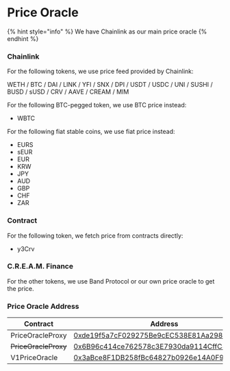 # Price Oracle

{% hint style="info" %}
We have Chainlink as our main price oracle
{% endhint %}

### Chainlink

For the following tokens, we use price feed provided by Chainlink:

WETH / BTC / DAI / LINK / YFI / SNX / DPI / USDT / USDC / UNI / SUSHI / BUSD / sUSD / CRV / AAVE / CREAM / MIM

For the following BTC-pegged token, we use BTC price instead:

* WBTC

For the following fiat stable coins, we use fiat price instead:

* EURS
* sEUR
* EUR
* KRW
* JPY
* AUD
* GBP
* CHF
* ZAR

### Contract

For the following token, we fetch price from contracts directly:

* y3Crv

### C.R.E.A.M. Finance

For the other tokens, we use Band Protocol or our own price oracle to get the price.

### Price Oracle Address

| Contract             | Address                                                                                                               |
| -------------------- | --------------------------------------------------------------------------------------------------------------------- |
| PriceOracleProxy     | [0xde19f5a7cF029275Be9cEC538E81Aa298E297266](https://etherscan.io/address/0xde19f5a7cF029275Be9cEC538E81Aa298E297266) |
| ~~PriceOracleProxy~~ | [0x6B96c414ce762578c3E7930da9114CffC88704Cb](https://etherscan.io/address/0x6b96c414ce762578c3e7930da9114cffc88704cb) |
| V1PriceOracle        | [0x3aBce8F1DB258fBc64827b0926e14A0F90525CF7](https://etherscan.io/address/0x3abce8f1db258fbc64827b0926e14a0f90525cf7) |
